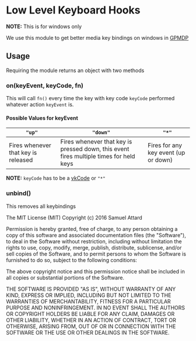 Low Level Keyboard Hooks
=========================

**NOTE:** This is for windows only

We use this module to get better media key bindings on windows in [GPMDP](https://github.com/MarshallOfSound/Google-Play-Music-Desktop-Player-UNOFFICIAL-)

## Usage

Requiring the module returns an object with two methods

### on(keyEvent, keyCode, fn)
This will call `fn()` every time the key with key code `keyCode` performed whatever action `keyEvent` is.

#### Possible Values for keyEvent
| `"up"` | `"down"` | `"*"` |
|--------|----------|-------|
| Fires whenever that key is released | Fires whenever that key is pressed down, this event fires multiple times for held keys | Fires for any key event (up or down) |

**NOTE:** `keyCode` has to be a [vkCode](http://www.kbdedit.com/manual/low_level_vk_list.html) or `"*"`

### unbind()
This removes all keybindings

The MIT License (MIT)
Copyright (c) 2016 Samuel Attard

Permission is hereby granted, free of charge, to any person obtaining a copy of this software and associated documentation files (the "Software"), to deal in the Software without restriction, including without limitation the rights to use, copy, modify, merge, publish, distribute, sublicense, and/or sell copies of the Software, and to permit persons to whom the Software is furnished to do so, subject to the following conditions:

The above copyright notice and this permission notice shall be included in all copies or substantial portions of the Software.

THE SOFTWARE IS PROVIDED "AS IS", WITHOUT WARRANTY OF ANY KIND, EXPRESS OR IMPLIED, INCLUDING BUT NOT LIMITED TO THE WARRANTIES OF MERCHANTABILITY, FITNESS FOR A PARTICULAR PURPOSE AND NONINFRINGEMENT. IN NO EVENT SHALL THE AUTHORS OR COPYRIGHT HOLDERS BE LIABLE FOR ANY CLAIM, DAMAGES OR OTHER LIABILITY, WHETHER IN AN ACTION OF CONTRACT, TORT OR OTHERWISE, ARISING FROM, OUT OF OR IN CONNECTION WITH THE SOFTWARE OR THE USE OR OTHER DEALINGS IN THE SOFTWARE.
